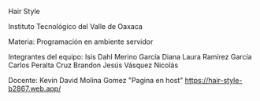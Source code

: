 Hair Style

Instituto Tecnológico del Valle de Oaxaca

Materia: Programación en ambiente servidor

Integrantes del equipo:
Isis Dahl Merino García
Diana Laura Ramírez García
Carlos Peralta Cruz
Brandon Jesús Vásquez Nicolás

Docente: Kevin David Molina Gomez
"Pagina en host" https://hair-style-b2867.web.app/

